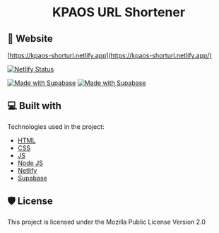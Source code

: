 <h1 align="center" id="title">KPAOS URL Shortener</h1>

## 🚀 Website

[https://kpaos-shorturl.netlify.app](https://kpaos-shorturl.netlify.app/)

[![Netlify Status](https://api.netlify.com/api/v1/badges/d78542ff-bdf5-4559-82d5-55b0a17f4bda/deploy-status)](https://app.netlify.com/sites/kpaos-infosys/deploys)

[![Made with Supabase](https://supabase.com/badge-made-with-supabase.svg#gh-light-mode-only)](https://supabase.com#gh-light-mode-only)
[![Made with Supabase](https://supabase.com/badge-made-with-supabase.svg#gh-dark-mode-only)](https://supabase.com#gh-dark-mode-only)

## 💻 Built with

Technologies used in the project:

- [HTML](https://html.spec.whatwg.org/multipage/)
- [CSS](https://www.w3.org/TR/CSS)
- [JS](https://en.wikipedia.org/wiki/JavaScript)
- [Node JS](https://nodejs.org)
- [Netlify](https://netlify.com)
- [Supabase](https://supabase.com)

## 🛡️ License

This project is licensed under the Mozilla Public License Version 2.0
